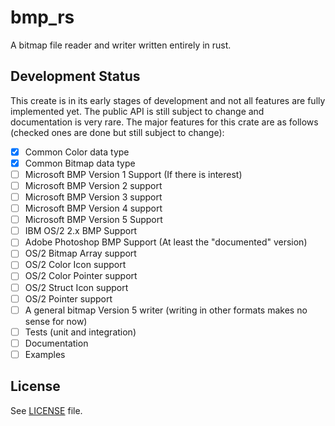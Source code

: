 # bmp_rs

A bitmap file reader and writer written entirely in rust.

## Development Status

This create is in its early stages of development and not all features are fully implemented yet. The public API is still subject to change and documentation is very rare. The major features for this crate are as follows (checked ones are done but still subject to change):

- [x] Common Color data type
- [x] Common Bitmap data type
- [ ] Microsoft BMP Version 1 Support (If there is interest)
- [ ] Microsoft BMP Version 2 support
- [ ] Microsoft BMP Version 3 support
- [ ] Microsoft BMP Version 4 support
- [ ] Microsoft BMP Version 5 Support
- [ ] IBM OS/2 2.x BMP Support
- [ ] Adobe Photoshop BMP Support (At least the "documented" version)
- [ ] OS/2 Bitmap Array support
- [ ] OS/2 Color Icon support
- [ ] OS/2 Color Pointer support
- [ ] OS/2 Struct Icon support
- [ ] OS/2 Pointer support
- [ ] A general bitmap Version 5 writer (writing in other formats makes no sense for now)
- [ ] Tests (unit and integration)
- [ ] Documentation
- [ ] Examples

## License

See [LICENSE](LICENSE) file.
